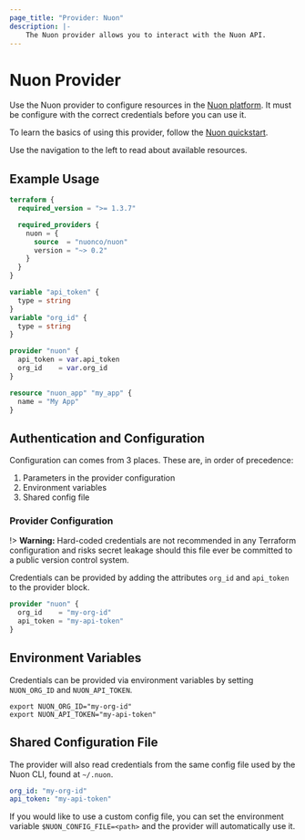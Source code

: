 ```yaml
---
page_title: "Provider: Nuon"
description: |-
    The Nuon provider allows you to interact with the Nuon API.
---
```


# Nuon Provider

Use the Nuon provider to configure resources in the [Nuon platform](https://www.nuon.co/). It must be configure with the correct credentials before you can use it.

To learn the basics of using this provider, follow the [Nuon quickstart](https://github.com/nuonco/quickstart).

Use the navigation to the left to read about available resources.

## Example Usage

```terraform
terraform {
  required_version = ">= 1.3.7"

  required_providers {
    nuon = {
      source  = "nuonco/nuon"
      version = "~> 0.2"
    }
  }
}

variable "api_token" {
  type = string
}
variable "org_id" {
  type = string
}

provider "nuon" {
  api_token = var.api_token
  org_id    = var.org_id
}

resource "nuon_app" "my_app" {
  name = "My App"
}
```

## Authentication and Configuration

Configuration can comes from 3 places. These are, in order of precedence:

1. Parameters in the provider configuration
1. Environment variables
1. Shared config file

### Provider Configuration

!> **Warning:** Hard-coded credentials are not recommended in any Terraform configuration and risks secret leakage should this file ever be committed to a public version control system.

Credentials can be provided by adding the attributes `org_id` and `api_token` to the provider block.

```terraform
provider "nuon" {
  org_id    = "my-org-id"
  api_token = "my-api-token"
}
```

## Environment Variables

Credentials can be provided via environment variables by setting `NUON_ORG_ID` and `NUON_API_TOKEN`.

```console
export NUON_ORG_ID="my-org-id"
export NUON_API_TOKEN="my-api-token"
```

## Shared Configuration File

The provider will also read credentials from the same config file used by the Nuon CLI, found at `~/.nuon`.

```yaml
org_id: "my-org-id"
api_token: "my-api-token"
```

If you would like to use a custom config file, you can set the environment variable `$NUON_CONFIG_FILE=<path>` and the provider will automatically use it.
